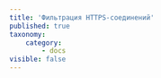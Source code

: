 ```yaml
---
title: 'Фильтрация HTTPS-соединений'
published: true
taxonomy:
    category:
        - docs
visible: false
---
```


